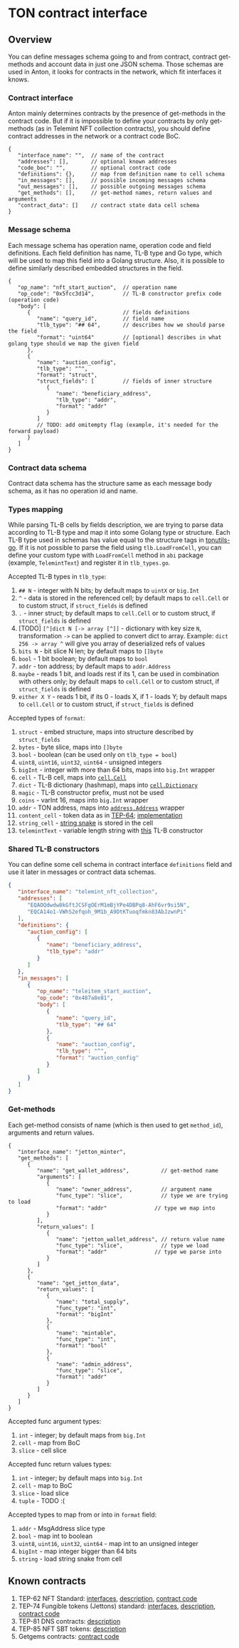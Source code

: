 # TON contract interface

## Overview

You can define messages schema going to and from contract, contract get-methods and account data in just one JSON schema.
Those schemas are used in Anton, it looks for contracts in the network, which fit interfaces it knows.

### Contract interface

Anton mainly determines contracts by the presence of get-methods in the contract code.
But if it is impossible to define your contracts by only get-methods (as in Telemint NFT collection contracts), 
you should define contract addresses in the network or a contract code BoC.

```json5
{
   "interface_name": "",  // name of the contract
   "addresses": [],       // optional known addresses
   "code_boc": "",        // optional contract code
   "definitions": {},     // map from definition name to cell schema
   "in_messages": [],     // possible incoming messages schema
   "out_messages": [],    // possible outgoing messages schema
   "get_methods": [],     // get-method names, return values and arguments
   "contract_data": []    // contract state data cell schema
}
```

### Message schema

Each message schema has operation name, operation code and field definitions. 
Each field definition has name, TL-B type and Go type, which will be used to map this field into a Golang structure.
Also, it is possible to define similarly described embedded structures in the field.

```json5
{
   "op_name": "nft_start_auction",  // operation name
   "op_code": "0x5fcc3d14",         // TL-B constructor prefix code (operation code)
   "body": [
      {                             // fields definitions
         "name": "query_id",        // field name
         "tlb_type": "## 64",       // describes how we should parse the field
         "format": "uint64"         // [optional] describes in what golang type should we map the given field
      }, 
      {
         "name": "auction_config",
         "tlb_type": "^",
         "format": "struct",
         "struct_fields": [         // fields of inner structure
            {
               "name": "beneficiary_address",
               "tlb_type": "addr",
               "format": "addr"
            }
         ]
         // TODO: add omitempty flag (example, it's needed for the forward payload)
      }
   ]
}
```

### Contract data schema

Contract data schema has the structure same as each message body schema, as it has no operation id and name.

### Types mapping

While parsing TL-B cells by fields description, we are trying to parse data according to TL-B type and map it into some Golang type or structure.
Each TL-B type used in schemas has value equal to the structure tags in [tonutils-go](https://github.com/xssnick/tonutils-go/blob/4d0157009913e35d450c36e28018cd0686502439/tlb/loader.go#L24).
If it is not possible to parse the field using `tlb.LoadFromCell`, 
you can define your custom type with `LoadFromCell` method in `abi` package (example, `TelemintText`) and register it in `tlb_types.go`.

Accepted TL-B types in `tlb_type`:
1. `## N` - integer with N bits; by default maps to `uintX` or `big.Int`
2. `^` - data is stored in the referenced cell; by default maps to `cell.Cell` or to custom struct, if `struct_fields` is defined
3. `.` - inner struct; by default maps to `cell.Cell` or to custom struct, if `struct_fields` is defined
4. [TODO] `[^]dict N [-> array [^]]` - dictionary with key size `N`, transformation `->` can be applied to convert dict to array. 
   Example: `dict 256 -> array ^` will give you array of deserialized refs of values
5. `bits N` - bit slice N len; by default maps to `[]byte`
6. `bool` - 1 bit boolean; by default maps to `bool`
7. `addr` - ton address; by default maps to `addr.Address`
8. `maybe` - reads 1 bit, and loads rest if its 1, can be used in combination with others only; by default maps to `cell.Cell` or to custom struct, if `struct_fields` is defined
9. `either X Y` - reads 1 bit, if its 0 - loads X, if 1 - loads Y; by default maps to `cell.Cell` or to custom struct, if `struct_fields` is defined

Accepted types of `format`:
1. `struct` - embed structure, maps into structure described by `struct_fields`
2. `bytes` - byte slice, maps into `[]byte`
3. `bool` - boolean (can be used only on `tlb_type = bool`)
4. `uint8`, `uint16`, `uint32`, `uint64` - unsigned integers
5. `bigInt` - integer with more than 64 bits, maps into `big.Int` wrapper
6. `cell` - TL-B cell, maps into [`cell.Cell`](https://github.com/xssnick/tonutils-go/blob/4d0157009913e35d450c36e28018cd0686502439/tvm/cell/cell.go#L11)
7. `dict` - TL-B dictionary (hashmap), maps into [`cell.Dictionary`](https://github.com/xssnick/tonutils-go/blob/4d0157009913e35d450c36e28018cd0686502439/tvm/cell/dict.go)
8. `magic` - TL-B constructor prefix, must not be used
9. `coins` - varInt 16, maps into `big.Int` wrapper
10. `addr` - TON address, maps into [`address.Address`](https://github.com/xssnick/tonutils-go/blob/4d0157009913e35d450c36e28018cd0686502439/address/addr.go#L21) wrapper
11. `content_cell` - token data as in [TEP-64](https://github.com/ton-blockchain/TEPs/blob/master/text/0064-token-data-standard.md); [implementation](https://github.com/xssnick/tonutils-go/blob/b839942a7b7bc431cc610f2ca3d9ff0e03079586/ton/nft/content.go#L10)
12. `string_cell` - [string snake](https://github.com/xssnick/tonutils-go/blob/4d0157009913e35d450c36e28018cd0686502439/tvm/cell/builder.go#L317) is stored in the cell
13. `telemintText` - variable length string with [this](https://github.com/TelegramMessenger/telemint/blob/main/telemint.tlb#L25) TL-B constructor

### Shared TL-B constructors

You can define some cell schema in contract interface `definitions` field and use it later in messages or contract data schemas.

```json
{
   "interface_name": "telemint_nft_collection",
   "addresses": [
      "EQAOQdwdw8kGftJCSFgOErM1mBjYPe4DBPq8-AhF6vr9si5N",
      "EQCA14o1-VWhS2efqoh_9M1b_A9DtKTuoqfmkn83AbJzwnPi"
   ],
   "definitions": {
      "auction_config": [
         {
            "name": "beneficiary_address",
            "tlb_type": "addr"
         }
      ]
   },
   "in_messages": [
      {
         "op_name": "teleitem_start_auction",
         "op_code": "0x487a8e81",
         "body": [
            {
               "name": "query_id",
               "tlb_type": "## 64"
            },
            {
               "name": "auction_config",
               "tlb_type": "^",
               "format": "auction_config"
            }
         ]
      }
   ]
}
```

### Get-methods

Each get-method consists of name (which is then used to get `method_id`), arguments and return values.

```json5
{
   "interface_name": "jetton_minter",
   "get_methods": [
      {
         "name": "get_wallet_address",          // get-method name
         "arguments": [
            {
               "name": "owner_address",         // argument name
               "func_type": "slice",            // type we are trying to load
               "format": "addr"               // type we map into
            }
         ],
         "return_values": [
            {
               "name": "jetton_wallet_address", // return value name
               "func_type": "slice",            // type we load
               "format": "addr"               // type we parse into
            }
         ]
      },
      {
         "name": "get_jetton_data",
         "return_values": [
            {
               "name": "total_supply",
               "func_type": "int",
               "format": "bigInt"
            },
            {
               "name": "mintable",
               "func_type": "int",
               "format": "bool"
            },
            {
               "name": "admin_address",
               "func_type": "slice",
               "format": "addr"
            }
         ]
      }
   ]
}
```

Accepted func argument types:

1. `int` - integer; by default maps from `big.Int`
2. `cell` - map from BoC
3. `slice` - cell slice

Accepted func return values types:

1. `int` - integer; by default maps into `big.Int`
2. `cell` - map to BoC
3. `slice` - load slice
4. `tuple` - TODO :(
 
Accepted types to map from or into in `format` field:

1. `addr` - MsgAddress slice type
2. `bool` - map int to boolean
3. `uint8`, `uint16`, `uint32`, `uint64` - map int to an unsigned integer
4. `bigInt` - map integer bigger than 64 bits
5. `string` - load string snake from cell

## Known contracts

1. TEP-62 NFT Standard: [interfaces](/abi/known/tep62_nft.json), [description](https://github.com/ton-blockchain/TEPs/blob/master/text/0062-nft-standard.md), [contract code](https://github.com/ton-blockchain/token-contract/tree/main/nft)
2. TEP-74 Fungible tokens (Jettons) standard: [interfaces](/abi/known/tep74_jetton.json), [description](https://github.com/ton-blockchain/TEPs/blob/master/text/0074-jettons-standard.md), [contract code](https://github.com/ton-blockchain/token-contract/tree/main/ft)
3. TEP-81 DNS contracts: [description](https://github.com/ton-blockchain/TEPs/blob/master/text/0081-dns-standard.md)
4. TEP-85 NFT SBT tokens: [description](https://github.com/ton-blockchain/TEPs/blob/master/text/0085-sbt-standard.md)
5. Getgems contracts: [contract code](https://github.com/getgems-io/nft-contracts/blob/main/packages/contracts/sources)
